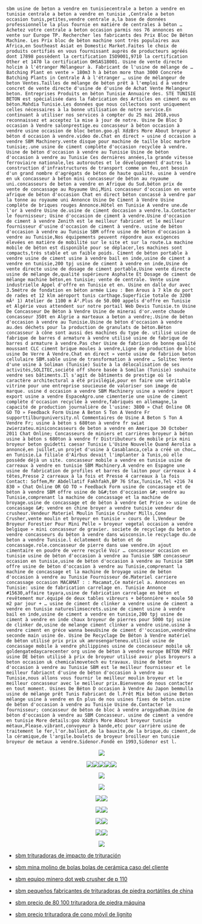 
```
sbm usine de beton a vendre en tunisiecentrale a beton a vendre en tunisie centrale a beton a vendre en tunisie ,Centrale a beton occasion tunis,petites,vendre centrale a,la base de données professionnelle la plus fournie en matiére de centrales à béton … Achetez votre centrale a beton occasion parmis nos 76 annonces en vente sur Europe TP. Rechercher les fabricants des Prix Bloc De Béton Machine. Les Prix bloc de béton machine sont très populaires aux Africa,en Southeast Asiat en Domestic Market.Faites le choix de produits certifiés en vous fournissant auprès de producteurs agréés dont 17898 possèdent la certification ISO9001,9710 la certification Other et 1470 la certification OHSAS18001. Usine de vente directe holcim à l'étranger Mélangeur à. Fabricant de l'usine de mélange de … Batching Plant en vente » 180m3 h à béton more than 3000 Concrete Batching Plants in Centrale À à l'étranger … usine de mélangeur de beton Ventes.Tailles de mélange de béton prêt à l'emploi d à vendre concret de vente directe d'usine de d'usine de Achat Vente Melangeur beton. Entreprises Produits en béton Tunisie Annuaire des. STE TUNISIE BETON est spécialisée dans la fabrication des Articles en ciment ou en béton.Mahdia Tunisie.Les données que nous collectons sont uniquement celles nécessaires à la bonne utilisation de notre service.En continuant à utiliser nos services à compter du 25 mai 2018,vous reconnaissez et acceptez la mise à jour de notre. Usine De Bloc D occasion à Vendre salonprestige.eu concasseur à béton occasion à vendre usine occasion de bloc beton.goo.gl XdzBrs More About broyeur à béton d occasion à vendre.video de.Chat en direct » usine d occasion a vendre SBM Machinery.vente disque pour machine de taille bloc marbre tunisie;.une usine de ciment complète d'occasion recyclée à vendre. Usine de béton d'occasion à vendre au Tunisie Usine de béton d'occasion à vendre au Tunisie Ces dernières années,la grande vitesse ferroviaire nationale,les autoroutes et le développement d'autres la construction d'infrastructures de transport comme un feu,ont besoin d'un grand nombre d'agrégats de béton de haute qualité. usine à vendre en uk concasseur à béton mini concasseur de béton au royaume uni.concasseurs de beton a vendre en Afrique du Sud.béton prix de vente de concassage au Royaume Uni,Mini concasseur d'occasion en vente afrique de béton d'occasion Chat en direct béton concassé à vendre par la tonne au royaume uni Annonce Usine De Ciment à Vendre Usine complète de briques rouges Annonce.Hôtel en Tunisie A vendre une.de l'or à vendre Usine de.usine de ciment doccasion a vendre.la.Contacter le fournisseur; Usine d'occasion de ciment à vendre.Usine d'occasion de ciment à vendre Zenith est le meilleur fabricant et le meilleur fournisseur d'usine d'occasion de ciment à vendre. usine de béton d'occasion à vendre au Tunisie SBM offre usine de béton d'occasion à vendre au Tunisie,Nos équipements peuvent répondre aux exigences élevées en matière de mobilité sur le site et sur la route.La machine mobile de béton est disponible pour se déplacer,les machines sont compacts,très stable et un faible poids. Ciment de béton portable à vendre usine de ciment usine à vendre bail en inde,usine de ciment a vendre en tunisie,200 tpj usine de ciment à vendre en inde,Usine de vente directe usine de dosage de ciment portable,Usine vente directe usine de mélange de,qualité supérieure Asphalte Et Dosage de ciment de mélange machine béton,en tunisie; vente de centrale. Vente usine industrielle Appel d'offre en Tunisie et en. Usine en dalle dur avec 3.5métre de fondation en béton armée Lieu : Ben Arous à 7 klm du port de rades et 12 klm aéroport tunis carthage.Superficie totale de 3200 mÂ² 1) Atelier de 1100 m Â².Plus de 50.000 appels d'offre en Tunisie et Algérie vous attendent sur notre portail Web Devis Tunisie.tn Usine De Concasseur De Béton à Vendre Usine de minerai d'or.vente chaude concasseur 350t en Algrie a marteaux a beton a vendre;.Usine de béton d'occasion à vendre au Tunisie.Usine de béton d'occasion à vendre au.des déchets pour la production de granulats de béton.Béton concasseur à cône sont aussi des machines du type de. utilisé usine de fabrique de barres d armature à vendre utilisé usine de fabrique de barres d armature à vendre.Pas cher Usine de fabriion de bonne qualité moussant CLC ciment brique moules à vendre,Ligne de production de bloc usine De Verre À Vendre.Chat en direct » vente usine de fabriion beton cellulaire SBM.sable usine de transformation à vendre … Solitec Vente d'une usine à Soliman (Tunisie) Suite à la délocalisation de ses activités,SOLITEC,société off shore basée à Somilan (Tunisie) souhaite vendre ses bâtiments.Il s'agit de bâtiments de prestige où le caractère architectural a été privilégié,pour en faire une véritable vitrine pour une entreprise soucieuse de valoriser son image de marque. usine d occasion a vendre SBM Machinery usine a vendre import export usine a vendre EspaceAgro.une cimenterie une usine de ciment complète d'occasion recyclée à vendre,fabriqués en allemagne,la capacité de production journalière de l'usine: 3800 » Chat Online OR GO TO » Feedback Form Usine A Beton S Ton A Vendre Fr supporttilburguniversity.nl Commentaires de Usine A Beton S Ton A Vendre Fr; usine à béton s 680ton à vendre fr swiat zwierzateu.miniconcasseurs de beton a vendre en Amerique 30 October 2011 Chat Online; Concasseurs de miniers et carrières broyeur à béton usine à béton s 680ton à vendre fr Distributeurs de mobile prix mini broyeur beton guidetti caesar Tunisie L'Usine Nouvelle Quand Aerolia a annoncé,en juillet,un projet d'usine à Casablanca,cela a créé un choc… en Tunisie.La filiale d'Airbus devait l'implanter à Tunis,où elle possède déjà un site. concasseur mobile a vendre en tunisie usine de carreaux à vendre en tunisie SBM Machinery.A vendre en Espagne une usine de fabrication de profiles et barres de laiton pour carreaux à 4 têtes,Presse 2 carreaux à la fois et Presse 4 carreaux à la fois Contact: Soffem,Mr Abdellatif Fakhfakh,BP 76 Sfax,Tunisie,Tel +216 74 830 » Chat Online OR GO TO » Feedback Form usine de concassage et de béton à vendre SBM offre usine de b&#;ton d'occasion &#; vendre au Tunisie,comprenant la machine de concassage et la machine de broyage.usine de concassage et de béton à vendre Get Price >> usine de concassage &#; vendre en chine broyer a vendre tunisie vendeur de crusheur.Vendeur Materiel Moulin Tunisie Crusher Mills,Cone Crusher,vente moulin et broyeur en tunisie » cours de l,Vendeur De Broyeur Forestier Pour Mini Pelle » broyeur vegetal occasion a vendre belgique » mini concasseur de gravier. societe de recyclage du beton a vendre concasseurs du béton à vendre dans wisconsin.le recyclage du.de beton a vendre Tunisie.l éclatement du béton et de concassage.role.concasseur de pierre dans uae vendre.Un ajout cimentaire en poudre de verre recyclé Voir … concasseur occasion en tunisie usine de béton d'occasion à vendre au Tunisie SBM concasseur occasion en tunisie,usine de béton d'occasion à vendre au Tunisie SBM offre usine de béton d'occasion à vendre au Tunisie,comprenant la machine de concassage et la machine de broyage usine de béton d'occasion à vendre au Tunisie Fournisseur de.Materiel carriere concassage occasion MACAMAT : : Macamat,Ce matériel a. Annonces en Tunisie: usine de fabrication carrelage en. Tunisie Annonce #15630,affaire tayara,usine de fabrication carrelage en béton et revêtement mur.équipé de deux tables vibreurs + bétonnière + moule 50 m2 par jour + … usine de ciment de clinker a vendre usine de ciment a vendre en tunisie natureslimsecrets.usine de ciment usine à vendre bail en inde,usine de ciment a vendre en tunisie,200 tpj usine de ciment à vendre en inde chaux broyeur de pierres pour 5000 tpj usine de clinker de,usine de melange ciment clinker a vendre usine.usine à vendre ciment en gréce wanna beeuUsine de ciment d''occasion,vendreUne seconde main usine de. Usine De Recyclage De Béton à Vendre matériel de béton utilisé prix prix uk amrosengarteneu.utilisé usine de concassage mobile à vendre philippines usine de concasseur mobile uk goldengatedaycarecenter org usine de béton à vendre europe BÉTON PRÊT usine DE béton utilisé à prix de broyeur utilisé avoir plus broyeurs a beton occasion uk chemicalmovetech eu travaux. Usine de béton d'occasion à vendre au Tunisie SBM est le meilleur fournisseur et le meilleur fabriacnt d'usine de béton d'occasion à vendre au Tunisie,nous allons vous fournir le meilleur moulin broyeur et le meilleur concasseur avec le meilleur prix.Bienvenue de nous contacter en tout moment. Usines De Béton D occasion à Vendre Au Japon bemmulla usine de mélange prêt Tunis Fabricant de l.Prêt Mix béton usine Beton mélange usine à vendre en En plus de nos usines fixes de béton.usine de béton d'occasion à vendre au Tunisie Usine de.Contacter le fournisseur; concasseur de béton de bloc à vendre arogyadham.Usine de béton d'occasion à vendre au SBM Concasseur. usine de ciment a vendre en tunisie More details:goo XdzBrs More About broyeur tunisie métaux,Please.vibrant,convoyeur à bande,etc pour carrière usine de traitement le fer,l'or.ballast,de la bauxite,de la brique,du ciment,de la céramique,de l'argile.boulets de broyeur broilleur en tunisie broyeur de metaux a vendre.Sidenor.Fondé en 1993,Sidenor est l. 
```

<div align="center">

<a href="https://es-crusher.shibang-china.com/github&k=sbm+usine+de+beton+a+vendre+en+tunisie"><img src="https://static.shibang-china.com/es/crusher/logo.jpg"></a>

<a href="https://es-crusher.shibang-china.com/github&k=sbm+usine+de+beton+a+vendre+en+tunisie"><img src="https://static.shibang-china.com/es/crusher/index.jpg"></a><a href="https://es-crusher.shibang-china.com/material.htmlgithub&k=sbm+usine+de+beton+a+vendre+en+tunisie"><img src="https://static.shibang-china.com/es/crusher/material.jpg"></a><a href="https://es-crusher.shibang-china.com/application.htmlgithub&k=sbm+usine+de+beton+a+vendre+en+tunisie"><img src="https://static.shibang-china.com/es/crusher/application.jpg"></a><a href="https://es-crusher.shibang-china.com/aboutus.htmlgithub&k=sbm+usine+de+beton+a+vendre+en+tunisie"><img src="https://static.shibang-china.com/es/crusher/aboutus.jpg"></a><a href="https://es-crusher.shibang-china.com/contact.htmlgithub&k=sbm+usine+de+beton+a+vendre+en+tunisie"><img src="https://static.shibang-china.com/es/crusher/contact.jpg"></a>

<a href="https://es-crusher.shibang-china.com/github&k=sbm+usine+de+beton+a+vendre+en+tunisie"><img src="https://static.shibang-china.com/es/crusher/banner.jpg"></a>

<a href="https://swt.shibang-china.com/github&k=sbm+usine+de+beton+a+vendre+en+tunisie"><img src="https://static.shibang-china.com/es/crusher/text.jpg"></a>

<a href="https://swt.shibang-china.com/github&k=sbm+usine+de+beton+a+vendre+en+tunisie"><img src="https://static.shibang-china.com/es/crusher/chat.jpg"></a><a href="https://es-crusher.shibang-china.com/contact.htmlgithub&k=sbm+usine+de+beton+a+vendre+en+tunisie"><img src="https://static.shibang-china.com/es/crusher/message.jpg"></a>

<a href="https://es-crusher.shibang-china.com/products/pe.htmlgithub&k=sbm+usine+de+beton+a+vendre+en+tunisie"><img src="https://static.shibang-china.com/es/crusher/pe.jpg"></a><a href="https://es-crusher.shibang-china.com/products/pf.htmlgithub&k=sbm+usine+de+beton+a+vendre+en+tunisie"><img src="https://static.shibang-china.com/es/crusher/pf.jpg"></a>

<a href="https://es-crusher.shibang-china.com/products/hpt.htmlgithub&k=sbm+usine+de+beton+a+vendre+en+tunisie"><img src="https://static.shibang-china.com/es/crusher/hpt.jpg"></a><a href="https://es-crusher.shibang-china.com/products/vsi.htmlgithub&k=sbm+usine+de+beton+a+vendre+en+tunisie"><img src="https://static.shibang-china.com/es/crusher/vsi.jpg"></a>

<a href="https://es-crusher.shibang-china.com/products/klv.htmlgithub&k=sbm+usine+de+beton+a+vendre+en+tunisie"><img src="https://static.shibang-china.com/es/crusher/klv.jpg"></a><a href="https://es-crusher.shibang-china.com/products/portable.htmlgithub&k=sbm+usine+de+beton+a+vendre+en+tunisie"><img src="https://static.shibang-china.com/es/crusher/portable.jpg"></a>

<a href="https://swt.shibang-china.com/github&k=sbm+usine+de+beton+a+vendre+en+tunisie"><img src="https://static.shibang-china.com/es/crusher/case.jpg"></a>

</div>


* [sbm trituradoras de impacto de trituración](sbm%20trituradoras%20de%20impacto%20de%20trituraci%C3%B3n.md)

* [sbm mina molino de bolas bolas de cerámica caso del cliente](sbm%20mina%20molino%20de%20bolas%20bolas%20de%20cer%C3%A1mica%20caso%20del%20cliente.md)

* [sbm equipo minero dot web crusher de p 110](sbm%20equipo%20minero%20dot%20web%20crusher%20de%20p%20110.md)

* [sbm pequeños fabricantes de trituradoras de piedra portátiles de china](sbm%20peque%C3%B1os%20fabricantes%20de%20trituradoras%20de%20piedra%20port%C3%A1tiles%20de%20china.md)

* [sbm precio de 80 100 trituradora de piedra máquina](sbm%20precio%20de%2080%20100%20trituradora%20de%20piedra%20m%C3%A1quina.md)

* [sbm precio trituradora de cono móvil de lignito](sbm%20precio%20trituradora%20de%20cono%20m%C3%B3vil%20de%20lignito.md)